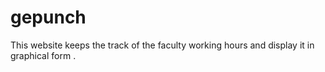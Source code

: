 # gepunch
This website keeps the track of the faculty working hours and display it in graphical form . 
